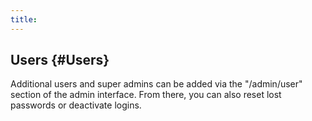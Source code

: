 ```yaml
---
title:
---
```


## Users {#Users}
Additional users and super admins can be added via the "/admin/user" section of the admin interface.  From there, you can also reset lost passwords or deactivate logins.
